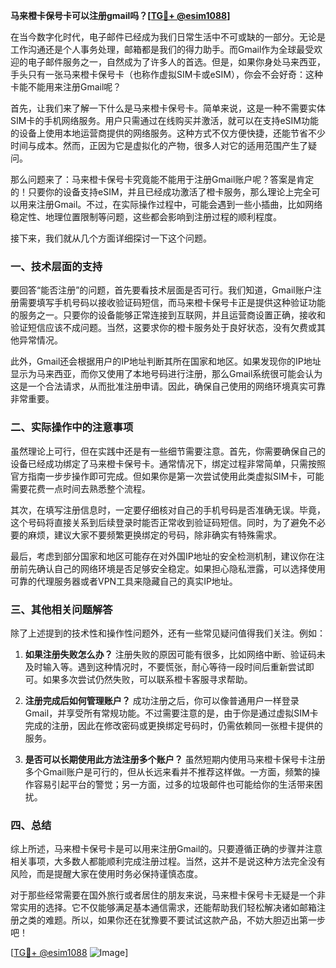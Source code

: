 **马来橙卡保号卡可以注册gmail吗？[[TG💪+ @esim1088](https://t.me/s/esim1088)]**

在当今数字化时代，电子邮件已经成为我们日常生活中不可或缺的一部分。无论是工作沟通还是个人事务处理，邮箱都是我们的得力助手。而Gmail作为全球最受欢迎的电子邮件服务之一，自然成为了许多人的首选。但是，如果你身处马来西亚，手头只有一张马来橙卡保号卡（也称作虚拟SIM卡或eSIM），你会不会好奇：这种卡能不能用来注册Gmail呢？

首先，让我们来了解一下什么是马来橙卡保号卡。简单来说，这是一种不需要实体SIM卡的手机网络服务。用户只需通过在线购买并激活，就可以在支持eSIM功能的设备上使用本地运营商提供的网络服务。这种方式不仅方便快捷，还能节省不少时间与成本。然而，正因为它是虚拟化的产物，很多人对它的适用范围产生了疑问。

那么问题来了：马来橙卡保号卡究竟能不能用于注册Gmail账户呢？答案是肯定的！只要你的设备支持eSIM，并且已经成功激活了橙卡服务，那么理论上完全可以用来注册Gmail。不过，在实际操作过程中，可能会遇到一些小插曲，比如网络稳定性、地理位置限制等问题，这些都会影响到注册过程的顺利程度。

接下来，我们就从几个方面详细探讨一下这个问题。

### 一、技术层面的支持

要回答“能否注册”的问题，首先要看技术层面是否可行。我们知道，Gmail账户注册需要填写手机号码以接收验证码短信，而马来橙卡保号卡正是提供这种验证功能的服务之一。只要你的设备能够正常连接到互联网，并且运营商设置正确，接收和验证短信应该不成问题。当然，这要求你的橙卡服务处于良好状态，没有欠费或其他异常情况。

此外，Gmail还会根据用户的IP地址判断其所在国家和地区。如果发现你的IP地址显示为马来西亚，而你又使用了本地号码进行注册，那么Gmail系统很可能会认为这是一个合法请求，从而批准注册申请。因此，确保自己使用的网络环境真实可靠非常重要。

### 二、实际操作中的注意事项

虽然理论上可行，但在实践中还是有一些细节需要注意。首先，你需要确保自己的设备已经成功绑定了马来橙卡保号卡。通常情况下，绑定过程非常简单，只需按照官方指南一步步操作即可完成。但如果你是第一次尝试使用此类虚拟SIM卡，可能需要花费一点时间去熟悉整个流程。

其次，在填写注册信息时，一定要仔细核对自己的手机号码是否准确无误。毕竟，这个号码将直接关系到后续登录时能否正常收到验证码短信。同时，为了避免不必要的麻烦，建议大家不要频繁更换绑定的号码，除非确实有特殊需求。

最后，考虑到部分国家和地区可能存在对外国IP地址的安全检测机制，建议你在注册前先确认自己的网络环境是否足够安全稳定。如果担心隐私泄露，可以选择使用可靠的代理服务器或者VPN工具来隐藏自己的真实IP地址。

### 三、其他相关问题解答

除了上述提到的技术性和操作性问题外，还有一些常见疑问值得我们关注。例如：

1. **如果注册失败怎么办？**
   注册失败的原因可能有很多，比如网络中断、验证码未及时输入等。遇到这种情况时，不要慌张，耐心等待一段时间后重新尝试即可。如果多次尝试仍然失败，可以联系橙卡客服寻求帮助。

2. **注册完成后如何管理账户？**
   成功注册之后，你可以像普通用户一样登录Gmail，并享受所有常规功能。不过需要注意的是，由于你是通过虚拟SIM卡完成的注册，因此在修改密码或更换绑定号码时，仍需依赖同一张橙卡提供的服务。

3. **是否可以长期使用此方法注册多个账户？**
   虽然短期内使用马来橙卡保号卡注册多个Gmail账户是可行的，但从长远来看并不推荐这样做。一方面，频繁的操作容易引起平台的警觉；另一方面，过多的垃圾邮件也可能给你的生活带来困扰。

### 四、总结

综上所述，马来橙卡保号卡是可以用来注册Gmail的。只要遵循正确的步骤并注意相关事项，大多数人都能顺利完成注册过程。当然，这并不是说这种方法完全没有风险，而是提醒大家在使用时务必保持谨慎态度。

对于那些经常需要在国外旅行或者居住的朋友来说，马来橙卡保号卡无疑是一个非常实用的选择。它不仅能够满足基本通信需求，还能帮助我们轻松解决诸如邮箱注册之类的难题。所以，如果你还在犹豫要不要试试这款产品，不妨大胆迈出第一步吧！

[[TG💪+ @esim1088](https://t.me/s/esim1088) ![Image](https://i.postimg.cc/4NQfJmqS/Snipaste-2025-05-13-00-14-12.png)]